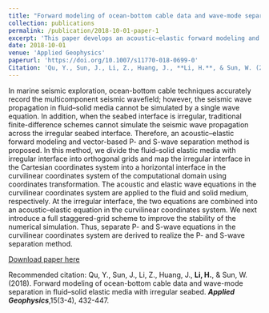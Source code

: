 ```yaml
---
title: "Forward modeling of ocean-bottom cable data and wave-mode separation in fluid–solid elastic media with irregular seabed"
collection: publications
permalink: /publication/2018-10-01-paper-1
excerpt: 'This paper develops an acoustic–elastic forward modeling and vector-based P- and S-wave separation method.'
date: 2018-10-01
venue: 'Applied Geophysics'
paperurl: 'https://doi.org/10.1007/s11770-018-0699-0'
Citation: 'Qu, Y., Sun, J., Li, Z., Huang, J., **Li, H.**, & Sun, W. (2018). Forward modeling of ocean-bottom cable data and wave-mode separation in fluid–solid elastic media with irregular seabed. **<i>Applied Geophysics</i>**,15(3-4), 432-447.'
---
```

In marine seismic exploration, ocean-bottom cable techniques accurately record the multicomponent seismic wavefield; however, the seismic wave propagation in fluid–solid media cannot be simulated by a single wave equation. In addition, when the seabed interface is irregular, traditional finite-difference schemes cannot simulate the seismic wave propagation across the irregular seabed interface. Therefore, an acoustic–elastic forward modeling and vector-based P- and S-wave separation method is proposed. In this method, we divide the fluid–solid elastic media with irregular interface into orthogonal grids and map the irregular interface in the Cartesian coordinates system into a horizontal interface in the curvilinear coordinates system of the computational domain using coordinates transformation. The acoustic and elastic wave equations in the curvilinear coordinates system are applied to the fluid and solid medium, respectively. At the irregular interface, the two equations are combined into an acoustic–elastic equation in the curvilinear coordinates system. We next introduce a full staggered-grid scheme to improve the stability of the numerical simulation. Thus, separate P- and S-wave equations in the curvilinear coordinates system are derived to realize the P- and S-wave separation method.

[Download paper here](https://doi.org/10.1007/s11770-018-0699-0)

Recommended citation: Qu, Y., Sun, J., Li, Z., Huang, J., **Li, H.**, & Sun, W. (2018). Forward modeling of ocean-bottom cable data and wave-mode separation in fluid–solid elastic media with irregular seabed. **<i>Applied Geophysics</i>**,15(3-4), 432-447.

